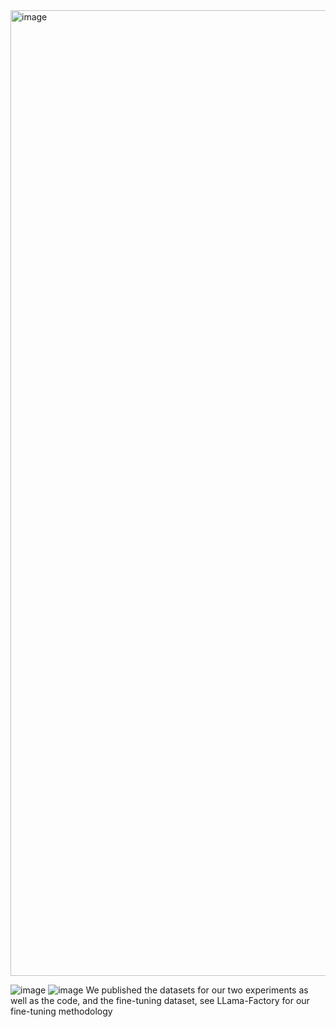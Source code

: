 <img width="3563" height="1545" alt="image" src="https://github.com/user-attachments/assets/e2e83f39-6e31-451a-915f-84b3b0ca723b" />

![image](https://github.com/user-attachments/assets/8380d07e-e2e2-43c7-b83e-225aa50dbb09)
![image](https://github.com/user-attachments/assets/61aceb4b-1fce-463f-be30-d16db42e23db)
We published the datasets for our two experiments as well as the code, and the fine-tuning dataset, see LLama-Factory for our fine-tuning methodology
